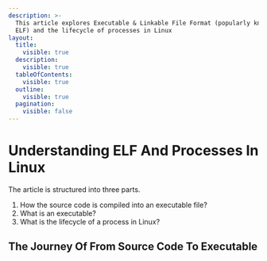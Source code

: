 ```yaml
---
description: >-
  This article explores Executable & Linkable File Format (popularly known as
  ELF) and the lifecycle of processes in Linux
layout:
  title:
    visible: true
  description:
    visible: true
  tableOfContents:
    visible: true
  outline:
    visible: true
  pagination:
    visible: false
---
```


# Understanding ELF And Processes In Linux

The article is structured into three parts.

1. How the source code is compiled into an executable file?
2. What is an executable?
3. What is the lifecycle of a process in Linux?

## The Journey Of From Source Code To Executable
